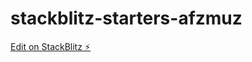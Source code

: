 # stackblitz-starters-afzmuz

[Edit on StackBlitz ⚡️](https://stackblitz.com/edit/stackblitz-starters-afzmuz)